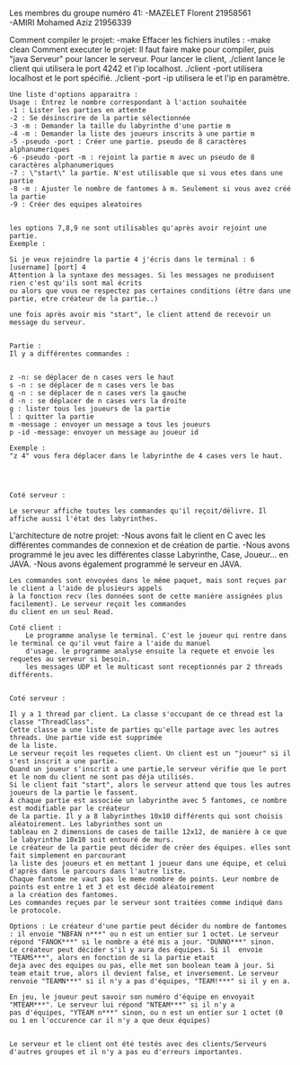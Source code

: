 Les membres du groupe numéro 41:
    -MAZELET Florent 21958561  
    -AMIRI Mohamed Aziz 21956339
    
Comment compiler le projet:
    -make
Effacer les fichiers inutiles : 
    -make clean
Comment executer le projet:
    Il faut faire make pour compiler, puis "java Serveur" pour lancer le serveur. 
    Pour lancer le client, ./client lance le client qui utilisera le port 4242 et l'ip localhost. 
    ./client -port utilisera localhost et le port spécifié.
    ./client -port -ip utilisera le et l'ip en paramètre. 


    Une liste d'options apparaitra : 
    Usage : Entrez le nombre correspondant à l'action souhaitée 
    -1 : Lister les parties en attente 
    -2 : Se désinscrire de la partie sélectionnée
    -3 -m : Demander la taille du labyrinthe d'une partie m 
    -4 -m : Demander la liste des joueurs inscrits à une partie m 
    -5 -pseudo -port : Créer une partie. pseudo de 8 caractères alphanumeriques
    -6 -pseudo -port -m : rejoint la partie m avec un pseudo de 8 caractères alphanumeriques
    -7 : \"start\" la partie. N'est utilisable que si vous etes dans une partie
    -8 -m : Ajuster le nombre de fantomes à m. Seulement si vous avez créé la partie
    -9 : Créer des equipes aleatoires
    

    les options 7,8,9 ne sont utilisables qu'après avoir rejoint une partie. 
    Exemple : 

    Si je veux rejoindre la partie 4 j'écris dans le terminal : 6 [username] [port] 4
    Attention à la syntaxe des messages. Si les messages ne produisent rien c'est qu'ils sont mal écrits
    ou alors que vous ne respectez pas certaines conditions (être dans une partie, etre créateur de la partie..)

    une fois après avoir mis "start", le client attend de recevoir un message du serveur. 


    Partie : 
    Il y a différentes commandes : 


    z -n: se déplacer de n cases vers le haut
    s -n : se déplacer de n cases vers le bas 
    q -n : se déplacer de n cases vers la gauche
    d -n : se déplacer de n cases vers la droite
    g : lister tous les joueurs de la partie 
    l : quitter la partie
    m -message : envoyer un message a tous les joueurs
    p -id -message: envoyer un message au joueur id

    Exemple : 
    "z 4" vous fera déplacer dans le labyrinthe de 4 cases vers le haut. 




    Coté serveur : 

    Le serveur affiche toutes les commandes qu'il reçoit/délivre. Il affiche aussi l'état des labyrinthes.







L'architecture de notre projet:
    -Nous avons fait le client en C avec les différentes commandes de connexion et de création de partie.
    -Nous avons programmé le jeu avec les différentes classe Labyrinthe, Case, Joueur... en JAVA.
    -Nous avons également programmé le serveur en JAVA.


    Les commandes sont envoyées dans le même paquet, mais sont reçues par le client a l'aide de plusieurs appels 
    à la fonction recv (les données sont de cette manière assignées plus facilement). Le serveur reçoit les commandes
    du client en un seul Read. 

    Coté client : 
        Le programme analyse le terminal. C'est le joueur qui rentre dans le terminal ce qu'il veut faire a l'aide du manuel
        d'usage. le programme analyse ensuite la requete et envoie les requetes au serveur si besoin. 
        les messages UDP et le multicast sont receptionnés par 2 threads différents.


    Coté serveur : 
    
    Il y a 1 thread par client. La classe s'occupant de ce thread est la classe "ThreadClass".
    Cette classe a une liste de parties qu'elle partage avec les autres threads. Une partie vide est supprimée
    de la liste.
    Le serveur reçoit les requetes client. Un client est un "joueur" si il s'est inscrit a une partie. 
    Quand un joueur s'inscrit a une partie,le serveur vérifie que le port et le nom du client ne sont pas déja utilisés.
    Si le client fait "start", alors le serveur attend que tous les autres joueurs de la partie le fassent. 
    A chaque partie est associée un labyrinthe avec 5 fantomes, ce nombre est modifiable par le créateur
    de la partie. Il y a 8 labyrinthes 10x10 différents qui sont choisis aléatoirement. Les labyrinthes sont un 
    tableau en 2 dimensions de cases de taille 12x12, de manière à ce que le labyrinthe 10x10 soit entouré de murs. 
    Le créateur de la partie peut décider de créer des équipes. elles sont fait simplement en parcourant
    la liste des joueurs et en mettant 1 joueur dans une équipe, et celui d'après dans le parcours dans l'autre liste.
    Chaque fantome ne vaut pas le meme nombre de points. Leur nombre de points est entre 1 et 3 et est décidé aléatoirement 
    a la création des fantomes. 
    Les commandes reçues par le serveur sont traitées comme indiqué dans le protocole.

    Options : Le créateur d'une partie peut décider du nombre de fantomes : il envoie "NBFAN n***" ou n est un entier sur 1 octet. Le serveur répond "FANOK***" si le nombre a été mis a jour. "DUNNO***" sinon.
    Le créateur peut décider s'il y aura des équipes. Si il  envoie "TEAMS***", alors en fonction de si la partie etait
    deja avec des equipes ou pas, elle met son boolean team à jour. Si team etait true, alors il devient false, et inversement. Le serveur renvoie "TEAMN***" si il n'y a pas d'équipes, "TEAM!***" si il y en a. 

    En jeu, le joueur peut savoir son numéro d'équipe en envoyait "MTEAM***". Le serveur lui répond "NTEAM***" si il n'y a
    pas d'équipes, "YTEAM n***" sinon, ou n est un entier sur 1 octet (0 ou 1 en l'occurence car il n'y a que deux équipes)


    Le serveur et le client ont été testés avec des clients/Serveurs d'autres groupes et il n'y a pas eu d'erreurs importantes. 